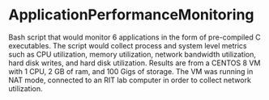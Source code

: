 # ApplicationPerformanceMonitoring
Bash script that would monitor 6 applications in the form of pre-compiled C executables. The script would collect process and system level metrics such as CPU utilization, memory utilization, network bandwidth utilization, hard disk writes, and hard disk utilization. Results are from a CENTOS 8 VM with 1 CPU, 2 GB of ram, and 100 Gigs of storage. The VM was running in NAT mode, connected to an RIT lab computer in order to collect network utilization.
